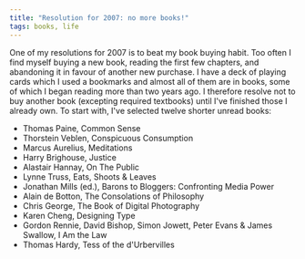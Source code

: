 ```yaml
---
title: "Resolution for 2007: no more books!"
tags: books, life
---
```


One of my resolutions for 2007 is to beat my book buying habit. Too often
I find myself buying a new book, reading the first few chapters, and abandoning
it in favour of another new purchase. I have a deck of playing cards which
I used a bookmarks and almost all of them are in books, some of which I began
reading more than two years ago. I therefore resolve not to buy another book
(excepting required textbooks) until I've finished those I already own. To
start with, I've selected twelve shorter unread books:

- Thomas Paine, Common Sense
- Thorstein Veblen, Conspicuous Consumption
- Marcus Aurelius, Meditations
- Harry Brighouse, Justice
- Alastair Hannay, On The Public
- Lynne Truss, Eats, Shoots &amp; Leaves
- Jonathan Mills (ed.), Barons to Bloggers: Confronting Media Power
- Alain de Botton, The Consolations of Philosophy
- Chris George, The Book of Digital Photography
- Karen Cheng, Designing Type
- Gordon Rennie, David Bishop, Simon Jowett, Peter Evans & James Swallow, I Am the Law
- Thomas Hardy, Tess of the d'Urbervilles

<!-- TODO -->
